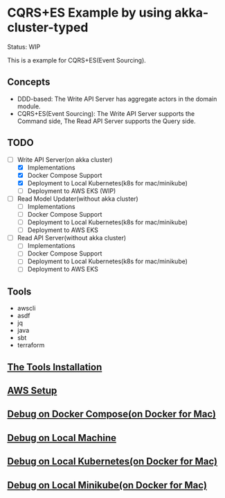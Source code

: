 # CQRS+ES Example by using akka-cluster-typed

Status: WIP

This is a example for CQRS+ES(Event Sourcing).

## Concepts

- DDD-based: The Write API Server has aggregate actors in the domain module.
- CQRS+ES(Event Sourcing): The Write API Server supports the Command side, The Read API Server supports the Query side.

## TODO

- [ ] Write API Server(on akka cluster) 
  - [x] Implementations
  - [x] Docker Compose Support
  - [x] Deployment to Local Kubernetes(k8s for mac/minikube)
  - [ ] Deployment to AWS EKS (WIP)
- [ ] Read Model Updater(without akka cluster) 
  - [ ] Implementations
  - [ ] Docker Compose Support
  - [ ] Deployment to Local Kubernetes(k8s for mac/minikube)
  - [ ] Deployment to AWS EKS
- [ ] Read API Server(without akka cluster)
  - [ ] Implementations
  - [ ] Docker Compose Support
  - [ ] Deployment to Local Kubernetes(k8s for mac/minikube)
  - [ ] Deployment to AWS EKS

## Tools

- awscli
- asdf
- jq
- java
- sbt
- terraform

## [The Tools Installation](docs/TOOLS_INSTALLATION.md)

## [AWS Setup](docs/AWS_SETUP.md)

## [Debug on Docker Compose(on Docker for Mac)](docs/DEBUG_ON_DOCKER_COMPOSE.md)

## [Debug on Local Machine](docs/DEBUG_ON_LOCAL_MACHINE.md)

## [Debug on Local Kubernetes(on Docker for Mac)](docs/DEBUG_ON_LOCAL_K8S.md)

## [Debug on Local Minikube(on Docker for Mac)](docs/DEBUG_ON_MINIKUBE.md)
